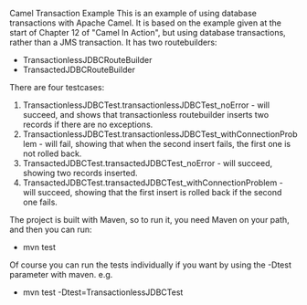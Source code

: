 Camel Transaction Example
This is an example of using database transactions with Apache Camel. It is based on the example given at the start of Chapter 12 of "Camel In Action", but using database transactions, rather than a JMS transaction. It has two routebuilders:
 * TransactionlessJDBCRouteBuilder
 * TransactedJDBCRouteBuilder

There are four testcases:
 1. TransactionlessJDBCTest.transactionlessJDBCTest_noError - will succeed, and shows that transactionless routebuilder inserts two records if there are no exceptions.
 1. TransactionlessJDBCTest.transactionlessJDBCTest_withConnectionProblem - will fail, showing that when the second insert fails, the first one is not rolled back.
 1. TransactedJDBCTest.transactedJDBCTest_noError - will succeed, showing two records inserted.
 1. TransactedJDBCTest.transactedJDBCTest_withConnectionProblem - will succeed, showing that the first insert is rolled back if the second one fails.

The project is built with Maven, so to run it, you need Maven on your path, and then you can run:
 * mvn test 

 Of course you can run the tests individually if you want by using the -Dtest parameter with maven. e.g.
 * mvn test -Dtest=TransactionlessJDBCTest